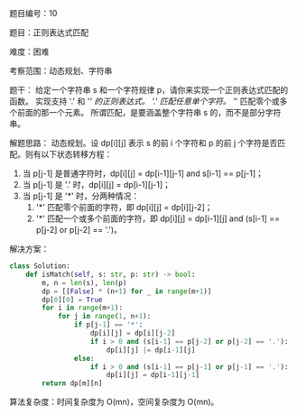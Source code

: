 题目编号：10

题目：正则表达式匹配

难度：困难

考察范围：动态规划、字符串

题干：
给定一个字符串 s 和一个字符规律 p，请你来实现一个正则表达式匹配的函数。
实现支持 '.' 和 '*' 的正则表达式。
'.' 匹配任意单个字符。
'*' 匹配零个或多个前面的那一个元素。
所谓匹配，是要涵盖整个字符串 s 的，而不是部分字符串。

解题思路：
动态规划。设 dp[i][j] 表示 s 的前 i 个字符和 p 的前 j 个字符是否匹配。则有以下状态转移方程：

1. 当 p[j-1] 是普通字符时，dp[i][j] = dp[i-1][j-1] and s[i-1] == p[j-1]；
2. 当 p[j-1] 是 '.' 时，dp[i][j] = dp[i-1][j-1]；
3. 当 p[j-1] 是 '*' 时，分两种情况：
   1) '*' 匹配零个前面的字符，即 dp[i][j] = dp[i][j-2]；
   2) '*' 匹配一个或多个前面的字符，即 dp[i][j] = dp[i-1][j] and (s[i-1] == p[j-2] or p[j-2] == '.')。

解决方案：

```python
class Solution:
    def isMatch(self, s: str, p: str) -> bool:
        m, n = len(s), len(p)
        dp = [[False] * (n+1) for _ in range(m+1)]
        dp[0][0] = True
        for i in range(m+1):
            for j in range(1, n+1):
                if p[j-1] == '*':
                    dp[i][j] = dp[i][j-2]
                    if i > 0 and (s[i-1] == p[j-2] or p[j-2] == '.'):
                        dp[i][j] |= dp[i-1][j]
                else:
                    if i > 0 and (s[i-1] == p[j-1] or p[j-1] == '.'):
                        dp[i][j] = dp[i-1][j-1]
        return dp[m][n]
```

算法复杂度：时间复杂度为 O(mn)，空间复杂度为 O(mn)。